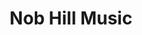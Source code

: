 ---
title: "Nob Hill Music"
url: /albuquerque/nob-hill-music-central-avenue-southeast/
shop: music
---